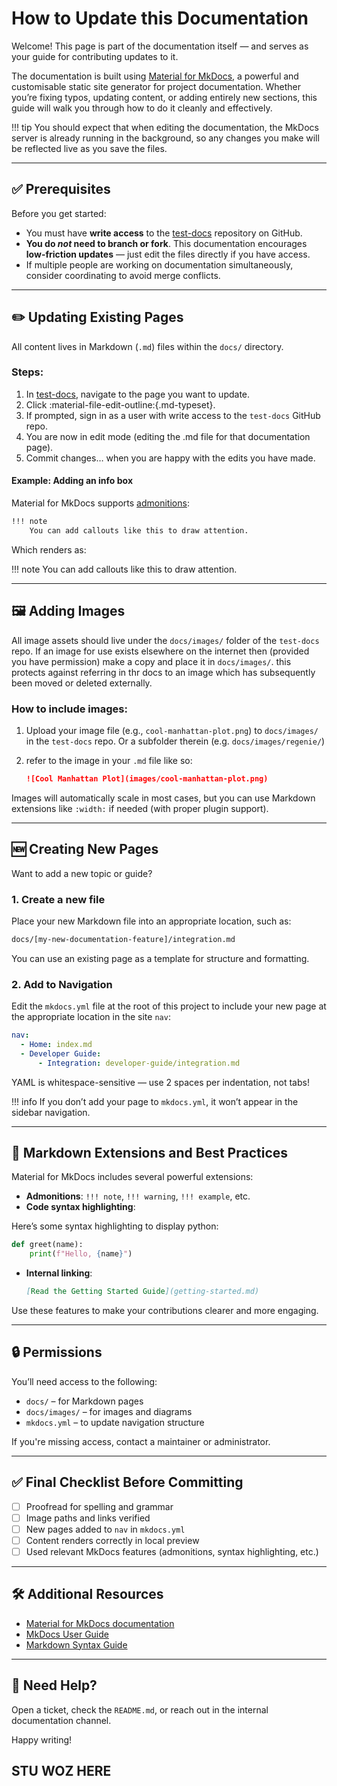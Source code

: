 
# How to Update this Documentation

Welcome! This page is part of the documentation itself — and serves as your guide for contributing updates to it.

The documentation is built using [Material for MkDocs](https://squidfunk.github.io/mkdocs-material/), a powerful and customisable static site generator for project documentation. Whether you’re fixing typos, updating content, or adding entirely new sections, this guide will walk you through how to do it cleanly and effectively.

!!! tip
    You should expect that when editing the documentation, the MkDocs server is already running in the background, so any changes you make will be reflected live as you save the files.

---

## ✅ Prerequisites

Before you get started:

- You must have **write access** to the [test-docs](https://github.com/genes-and-health/test-docs) repository on GitHub.
- **You do _not_ need to branch or fork**. This documentation encourages **low-friction updates** — just edit the files directly if you have access.
- If multiple people are working on documentation simultaneously, consider coordinating to avoid merge conflicts.

---

## ✏️ Updating Existing Pages

All content lives in Markdown (`.md`) files within the `docs/` directory.

### Steps:

1. In [test-docs](https://genes-and-health.github.io/test-docs), navigate to the page you want to update.
2. Click :material-file-edit-outline:{.md-typeset}.
3. If prompted, sign in as a user with write access to the `test-docs` GitHub repo.
4. You are now in edit mode (editing the .md file for that documentation page).
5. Commit changes… when you are happy with the edits you have made.

<!--
1. Open the relevant Markdown file inside `docs/` (or a subdirectory).
2. Edit the content using any text editor (e.g., VS Code).
3. Save your changes — the MkDocs live server will reload automatically.
4. Check formatting and visual layout locally.
5. Commit when you're happy with the result.
-->

#### Example: Adding an info box

Material for MkDocs supports [admonitions](https://squidfunk.github.io/mkdocs-material/reference/admonitions/):

```markdown
!!! note
    You can add callouts like this to draw attention.
```

Which renders as:

!!! note
    You can add callouts like this to draw attention.

---

## 🖼️ Adding Images

All image assets should live under the `docs/images/` folder of the `test-docs` repo. If an image for use exists elsewhere on the internet then (provided you have permission) make a copy and place it in `docs/images/`. this protects against referring in thr docs to an image which has subsequently been moved or deleted externally. 

### How to include images:

1. Upload your image file (e.g., `cool-manhattan-plot.png`) to `docs/images/` in the `test-docs` repo. Or a subfolder therein (e.g. `docs/images/regenie/`)
2. refer to the image in your `.md` file like so:

   ```markdown
   ![Cool Manhattan Plot](images/cool-manhattan-plot.png)
   ```

Images will automatically scale in most cases, but you can use Markdown extensions like `:width:` if needed (with proper plugin support).

---

## 🆕 Creating New Pages

Want to add a new topic or guide?

### 1. Create a new file

Place your new Markdown file into an appropriate location, such as:

```bash
docs/[my-new-documentation-feature]/integration.md
```

You can use an existing page as a template for structure and formatting.

### 2. Add to Navigation

Edit the `mkdocs.yml` file at the root of this project to include your new page at the appropriate location in the site `nav`:

```yaml
nav:
  - Home: index.md
  - Developer Guide:
      - Integration: developer-guide/integration.md
```

YAML is whitespace-sensitive — use 2 spaces per indentation, not tabs!

!!! info
    If you don’t add your page to `mkdocs.yml`, it won’t appear in the sidebar navigation.

---

## 🧩 Markdown Extensions and Best Practices

Material for MkDocs includes several powerful extensions:

- **Admonitions**: `!!! note`, `!!! warning`, `!!! example`, etc.
- **Code syntax highlighting**:

Here’s some syntax highlighting to display python:
  ```python
  def greet(name):
      print(f"Hello, {name}")
  ```
- **Internal linking**:
  ```markdown
  [Read the Getting Started Guide](getting-started.md)
  ```

Use these features to make your contributions clearer and more engaging.

---

## 🔒 Permissions

You’ll need access to the following:

- `docs/` – for Markdown pages
- `docs/images/` – for images and diagrams
- `mkdocs.yml` – to update navigation structure

If you're missing access, contact a maintainer or administrator.

---

## ✅ Final Checklist Before Committing

- [ ] Proofread for spelling and grammar
- [ ] Image paths and links verified
- [ ] New pages added to `nav` in `mkdocs.yml`
- [ ] Content renders correctly in local preview
- [ ] Used relevant MkDocs features (admonitions, syntax highlighting, etc.)

---

## 🛠️ Additional Resources

- [Material for MkDocs documentation](https://squidfunk.github.io/mkdocs-material/)
- [MkDocs User Guide](https://www.mkdocs.org/user-guide/)
- [Markdown Syntax Guide](https://www.markdownguide.org/basic-syntax/)

---

## 🧵 Need Help?

Open a ticket, check the `README.md`, or reach out in the internal documentation channel.

Happy writing!

## STU WOZ HERE

